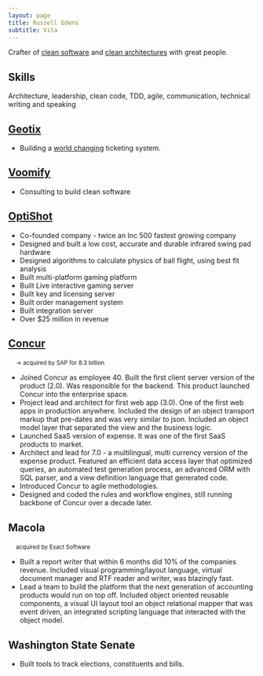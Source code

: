 ```yaml
---
layout: page
title: Russell Edens
subtitle: Vita
---
```


Crafter of [clean software](http://www.voomify.io/2016-06-21-clean-software/) and [clean architectures](http://www.voomify.io/2016-06-21-clean-architecture/) with great people.

## Skills

Architecture, leadership, clean code, TDD, agile, communication, technical writing and speaking

## [Geotix](http://www.geotix.com)

* Building a [world changing](/geotix-making-the-world-a-better-place) ticketing system.

## [Voomify](http://www.voomify.io)

* Consulting to build clean software

## [OptiShot](http://www.optishotgolf.com)
* Co-founded company - twice an Inc 500 fastest growing company
* Designed and built a low cost, accurate and durable infrared swing pad hardware
* Designed algorithms to calculate physics of ball flight, using best fit analysis
* Built multi-platform gaming platform
* Built Live interactive gaming server
* Built key and licensing server
* Built order management system
* Built integration server
* Over $25 million in revenue

## [Concur](http://concur.com) 
&nbsp;&nbsp;&nbsp;&nbsp;<small>-> acquired by SAP for 8.3 billion</small>
* Joined Concur as employee 40. Built the first client server version of the product (2.0). Was responsible for the backend. This product launched Concur into the enterprise space.
* Project lead and architect for first web app (3.0). One of the first web apps in production anywhere. Included the design of an object transport markup that pre-dates and was very similar to json. Included an object model layer that separated the view and the business logic.
* Launched SaaS version of expense. It was one of the first SaaS products to market.
* Architect and lead for 7.0 - a multilingual, multi currency version of the expense product. Featured an efficient data access layer that optimized queries, an automated test generation process, an advanced ORM with SQL parser, and a view definition language that generated code.
* Introduced Concur to agile methodologies.
* Designed and coded the rules and workflow engines, still running backbone of Concur over a decade later.

## Macola 
&nbsp;&nbsp;&nbsp;&nbsp;<small>acquired by Exact Software</small>
* Built a report writer that within 6 months did 10% of the companies revenue. Included visual programming/layout language, virtual document manager and RTF reader and writer, was blazingly fast.
* Lead a team to build the platform that the next generation of accounting products would run on top off. Included object oriented reusable components, a visual UI layout tool an object relational mapper that was event driven, an integrated scripting language that interacted with the object model.

## Washington State Senate
* Built tools to track elections, constituents and bills.
